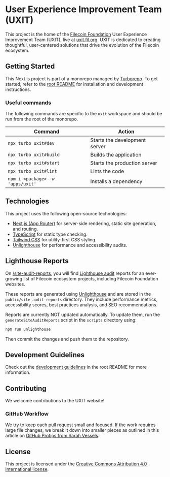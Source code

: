 # User Experience Improvement Team (UXIT)

This project is the home of the [Filecoin Foundation](https://fil.org/) User Experience Improvement Team (UXIT), live at [uxit.fil.org](https://uxit.fil.org). UXIT is dedicated to creating thoughtful, user-centered solutions that drive the evolution of the Filecoin ecosystem.

## Getting Started

This Next.js project is part of a monorepo managed by [Turborepo](https://turborepo.com/docs). To get started, refer to the [root README](../../README.md#getting-started) for installation and development instructions.

### Useful commands

The following commands are specific to the `uxit` workspace and should be run from the root of the monorepo.

| Command                          | Action                        |
| -------------------------------- | ----------------------------- |
| `npx turbo uxit#dev`             | Starts the development server |
| `npx turbo uxit#build`           | Builds the application        |
| `npx turbo uxit#start`           | Starts the production server  |
| `npx turbo uxit#lint`            | Lints the code                |
| `npm i <package> -w 'apps/uxit'` | Installs a dependency         |

## Technologies

This project uses the following open-source technologies:

- [Next.js (App Router)](https://nextjs.org/) for server-side rendering, static site generation, and routing.
- [TypeScript](https://www.typescriptlang.org/) for static type checking.
- [Tailwind CSS](https://tailwindcss.com/) for utility-first CSS styling.
- [Unlighthouse](https://unlighthouse.dev/) for performance and accessibility audits.

## Lighthouse Reports

On [/site-audit-reports](https://uxit.fil.org/site-audit-reports), you will find [Lighthouse audit](https://developer.chrome.com/docs/lighthouse/overview) reports for an ever-growing list of Filecoin ecosystem projects, including Filecoin Foundation websites.

These reports are generated using [Unlighthouse](https://unlighthouse.dev/integrations/ci) and are stored in the `public/site-audit-reports` directory. They include performance metrics, accessibility scores, best practices analysis, and SEO recommendations.

Reports are currently NOT updated automatically. To update them, run the `generateSiteAuditReports` script in the `scripts` directory using:

```bash
npm run unlighthouse
```

Then commit the changes and push them to the repository.

## Development Guidelines

Check out the [development guidelines](../../README.md#development-guidelines) in the root README for more information.

## Contributing

We welcome contributions to the UXIT website!

### GitHub Workflow

We try to keep each pull request small and focused. If the work requires large file changes, we break it down into smaller pieces as outlined in this article on [GitHub Protips from Sarah Vessels](https://github.blog/developer-skills/github/github-protips-tips-tricks-hacks-and-secrets-from-sarah-vessels/).

## License

This project is licensed under the [Creative Commons Attribution 4.0 International license](https://creativecommons.org/licenses/by/4.0/).
